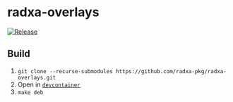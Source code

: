 # radxa-overlays

[![Release](https://github.com/radxa-pkg/radxa-overlays/actions/workflows/release.yaml/badge.svg)](https://github.com/radxa-pkg/radxa-overlays/actions/workflows/release.yaml)

## Build

1. `git clone --recurse-submodules https://github.com/radxa-pkg/radxa-overlays.git`
2. Open in [`devcontainer`](https://code.visualstudio.com/docs/devcontainers/containers)
3. `make deb`
